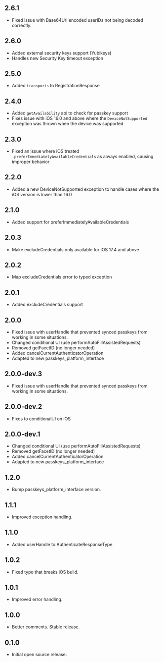 ## 2.6.1
* Fixed issue with Base64Url encoded userIDs not being decoded correctly.

## 2.6.0
* Added external security keys support (Yubikeys)
* Handles new Security Key timeout exception

## 2.5.0
* Added `transports` to RegistrationResponse

## 2.4.0

* Added `getAvailability` api to check for passkey support
* Fixes issue with iOS 16.0 and above where the `DeviceNotSupported` exception was thrown when the device was supported

## 2.3.0

* Fixed an issue where iOS treated `.preferImmediatelyAvailableCredentials` as always enabled, causing improper behavior

## 2.2.0

* Added a new DeviceNotSupported exception to handle cases where the iOS version is lower than 16.0

## 2.1.0

* Added support for preferImmediatelyAvailableCredentials

## 2.0.3

* Make excludeCredentials only available for iOS 17.4 and above

## 2.0.2

* Map excludeCredentials error to typed exception

## 2.0.1

* Added excludeCredentials support

## 2.0.0

* Fixed issue with userHandle that prevented synced passkeys from working in some situations.
* Changed conditional UI (use performAutoFillAssistedRequests)
* Removed getFacetID (no longer needed)
* Added cancelCurrentAuthenticatorOperation
* Adapted to new passkeys_platform_interface

## 2.0.0-dev.3

* Fixed issue with userHandle that prevented synced passkeys from working in some situations.

## 2.0.0-dev.2

* Fixes to conditionalUI on iOS

## 2.0.0-dev.1

* Changed conditional UI (use performAutoFillAssistedRequests)
* Removed getFacetID (no longer needed)
* Added cancelCurrentAuthenticatorOperation
* Adapted to new passkeys_platform_interface

## 1.2.0

* Bump passkeys_platform_interface version.

## 1.1.1

* Improved exception handling.

## 1.1.0

* Added userHandle to AuthenticateResponseType.

## 1.0.2

* Fixed typo that breaks iOS build.

## 1.0.1

* Improved error handling.

## 1.0.0

* Better comments. Stable release.

## 0.1.0

* Initial open source release.
